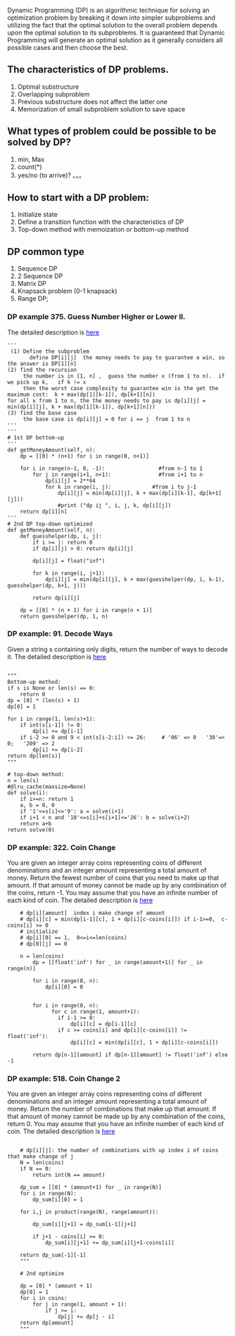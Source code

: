 
Dynamic Programming (DP) is an algorithmic technique for solving an optimization problem by breaking it down into simpler subproblems and utilizing the fact that the optimal solution to the overall problem depends upon the optimal solution to its subproblems. It is guaranteed that Dynamic Programming will generate an optimal solution as it generally considers all possible cases and then choose the best.

## The characteristics of DP problems.

1) Optimal substructure
2) Overlapping subproblem
3) Previous substructure does not affect the latter one
4) Memorization of small subproblem solution to save space


## What types of problem could be possible to be solved by DP?
1) min, Max
2) count(*)
3) yes/no (to arrive)?
。。。


## How to start with a DP problem:
    
1) Initialize state
2) Define a transition function with the characteristics of DP
3) Top-down method with memoization  or bottom-up method 


## DP common type

1) Sequence DP 
2) 2 Sequence DP 
3) Matrix DP 
4) Knapsack problem (0-1 knapsack)
5) Range DP;



### DP example 375. Guess Number Higher or Lower II. 
The detailed description is [<span style="color:blue;"> here </span>](https://leetcode.com/problems/guess-number-higher-or-lower-ii/#/description)


```
'''
 (1) Define the subproblem
       define DP[i][j]  the money needs to pay to guarantee a win, so the answer is DP[1][n]
(2) find the recursion
     the number is in [1, n] ,  guess the number x (from 1 to n).  if we pick up k,   if k != x
     then the worst case complexity to guarantee win is the get the maximum cost:  k + max(dp[1][k-1]), dp[k+1][n])
for all x from 1 to n, the the money needs to pay is dp[i][j] = min(dp[i][j], k + max(dp[1][k-1]), dp[k+1][n]))
(3) find the base case
     the base case is dp[i][j] = 0 for i == j  from 1 to n
'''
'''
# 1st DP bottom-up
'''
def getMoneyAmount(self, n):
    dp = [[0] * (n+1) for i in range(0, n+1)]
        
    for i in range(n-1, 0, -1):                 #from n-1 to 1
        for j in range(i+1, n+1):               #from i+1 to n
            dp[i][j] = 2**64
            for k in range(i, j):             #from i to j-1
                dp[i][j] = min(dp[i][j], k + max(dp[i][k-1], dp[k+1][j]))
                #print ("dp ij ", i, j, k, dp[i][j])
    return dp[1][n]
'''
# 2nd DP top-down optimized
def getMoneyAmount(self, n):
    def guesshelper(dp, i, j):
        if i >= j: return 0
        if dp[i][j] > 0: return dp[i][j]
            
        dp[i][j] = float("inf")
            
        for k in range(i, j+1):            
            dp[i][j] = min(dp[i][j], k + max(guesshelper(dp, i, k-1), guesshelper(dp, k+1, j)))
            
        return dp[i][j]
        
    dp = [[0] * (n + 1) for i in range(n + 1)]
    return guesshelper(dp, 1, n)

```


### DP example: 91. Decode Ways
Given a string s containing only digits, return the number of ways to decode it. 
The detailed description is [<span style="color:blue;"> here </span>](https://leetcode.com/problems/decode-ways/)


```

"""
Bottom-up method:
if s is None or len(s) == 0:
    return 0
dp = [0] * (len(s) + 1)
dp[0] = 1

for i in range(1, len(s)+1):
    if int(s[i-1]) != 0:
        dp[i] += dp[i-1]
    if i-2 >= 0 and 9 < int(s[i-2:i]) <= 26:     # '06' => 0   '30'=> 0;   '209' => 2
        dp[i] += dp[i-2]
return dp[len(s)]
"""

# top-down method:
n = len(s)
#@lru_cache(maxsize=None)
def solve(i):
    if i>=n: return 1
    a, b = 0, 0
    if '1'<=s[i]<='9': a = solve(i+1)
    if i+1 < n and '10'<=s[i]+s[i+1]<='26': b = solve(i+2)
    return a+b
return solve(0)

```


### DP example: 322. Coin Change

You are given an integer array coins representing coins of different denominations and an integer amount representing a total amount of money. Return the fewest number of coins that you need to make up that amount. If that amount of money cannot be made up by any combination of the coins, return -1. You may assume that you have an infinite number of each kind of coin. The detailed description is [<span style="color:blue;"> here </span>](https://leetcode.com/problems/coin-change/) 


```
    # dp[i][amount]  index i make change of amount
    # dp[i][c] = min(dp[i-1][c], 1 + dp[i][c-coins[i]]) if i-1>=0,  c-coins[i] >= 0
    # initialize
    # dp[i][0] == 1,  0<=i<=len(coins)
    # dp[0][j] == 0

    n = len(coins)
        dp = [[float('inf') for _ in range(amount+1)] for _ in range(n)]
              
        for i in range(0, n):
            dp[i][0] = 0

              
        for i in range(0, n):
              for c in range(1, amount+1):
                if i-1 >= 0:
                    dp[i][c] = dp[i-1][c]
                if c >= coins[i] and dp[i][c-coins[i]] != float('inf'):
                    dp[i][c] = min(dp[i][c], 1 + dp[i][c-coins[i]])
        
        return dp[n-1][amount] if dp[n-1][amount] != float('inf') else -1

```


### DP example: 518. Coin Change 2

You are given an integer array coins representing coins of different denominations and an integer amount representing a total amount of money. Return the number of combinations that make up that amount. If that amount of money cannot be made up by any combination of the coins, return 0. You may assume that you have an infinite number of each kind of coin. The detailed description is [<span style="color:blue;"> here </span>](https://leetcode.com/problems/coin-change-2/)  


```

    # dp[i][j]: the number of combinations with up index i of coins that make change of j
    N = len(coins)
    if N == 0: 
        return int(N == amount)
    
    dp_sum = [[0] * (amount+1) for _ in range(N)]
    for i in range(N): 
        dp_sum[i][0] = 1
    
    for i,j in product(range(N), range(amount)):
        
        dp_sum[i][j+1] = dp_sum[i-1][j+1]
        
        if j+1 - coins[i] >= 0:
            dp_sum[i][j+1] += dp_sum[i][j+1-coins[i]]           
                
    return dp_sum[-1][-1]
    """
    
    # 2nd optimize
    
    dp = [0] * (amount + 1)
    dp[0] = 1
    for i in coins:
        for j in range(1, amount + 1):
            if j >= i:
                dp[j] += dp[j - i]
    return dp[amount]
    """

```

